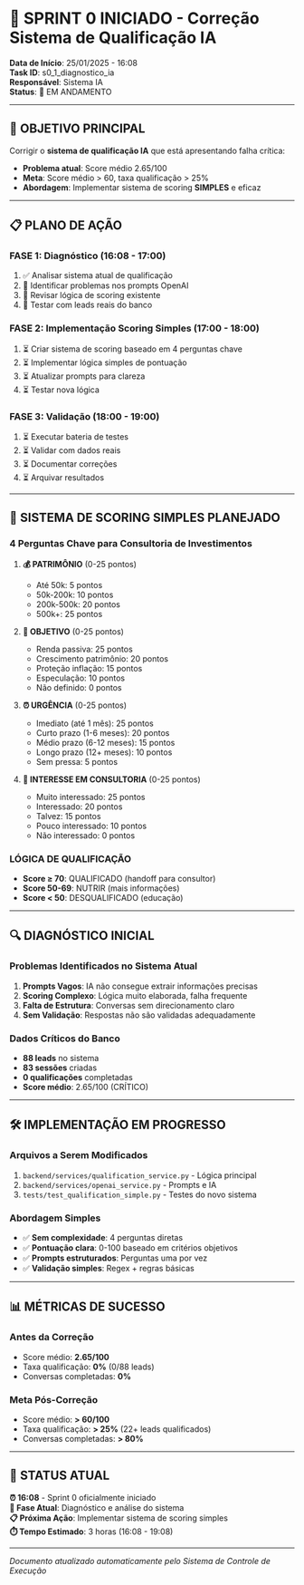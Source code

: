 # 🚀 SPRINT 0 INICIADO - Correção Sistema de Qualificação IA

**Data de Início**: 25/01/2025 - 16:08  
**Task ID**: s0_1_diagnostico_ia  
**Responsável**: Sistema IA  
**Status**: 🔄 EM ANDAMENTO

---

## 🎯 OBJETIVO PRINCIPAL

Corrigir o **sistema de qualificação IA** que está apresentando falha crítica:
- **Problema atual**: Score médio 2.65/100
- **Meta**: Score médio > 60, taxa qualificação > 25%
- **Abordagem**: Implementar sistema de scoring **SIMPLES** e eficaz

---

## 📋 PLANO DE AÇÃO

### **FASE 1: Diagnóstico (16:08 - 17:00)**
1. ✅ Analisar sistema atual de qualificação
2. 🔄 Identificar problemas nos prompts OpenAI
3. 🔄 Revisar lógica de scoring existente
4. 🔄 Testar com leads reais do banco

### **FASE 2: Implementação Scoring Simples (17:00 - 18:00)**
1. ⏳ Criar sistema de scoring baseado em 4 perguntas chave
2. ⏳ Implementar lógica simples de pontuação
3. ⏳ Atualizar prompts para clareza
4. ⏳ Testar nova lógica

### **FASE 3: Validação (18:00 - 19:00)**
1. ⏳ Executar bateria de testes
2. ⏳ Validar com dados reais
3. ⏳ Documentar correções
4. ⏳ Arquivar resultados

---

## 🧠 SISTEMA DE SCORING SIMPLES PLANEJADO

### **4 Perguntas Chave para Consultoria de Investimentos**

1. **💰 PATRIMÔNIO** (0-25 pontos)
   - Até 50k: 5 pontos
   - 50k-200k: 10 pontos
   - 200k-500k: 20 pontos
   - 500k+: 25 pontos

2. **🎯 OBJETIVO** (0-25 pontos)
   - Renda passiva: 25 pontos
   - Crescimento patrimônio: 20 pontos
   - Proteção inflação: 15 pontos
   - Especulação: 10 pontos
   - Não definido: 0 pontos

3. **⏰ URGÊNCIA** (0-25 pontos)
   - Imediato (até 1 mês): 25 pontos
   - Curto prazo (1-6 meses): 20 pontos
   - Médio prazo (6-12 meses): 15 pontos
   - Longo prazo (12+ meses): 10 pontos
   - Sem pressa: 5 pontos

4. **🤝 INTERESSE EM CONSULTORIA** (0-25 pontos)
   - Muito interessado: 25 pontos
   - Interessado: 20 pontos
   - Talvez: 15 pontos
   - Pouco interessado: 10 pontos
   - Não interessado: 0 pontos

### **LÓGICA DE QUALIFICAÇÃO**
- **Score ≥ 70**: QUALIFICADO (handoff para consultor)
- **Score 50-69**: NUTRIR (mais informações)
- **Score < 50**: DESQUALIFICADO (educação)

---

## 🔍 DIAGNÓSTICO INICIAL

### **Problemas Identificados no Sistema Atual**

1. **Prompts Vagos**: IA não consegue extrair informações precisas
2. **Scoring Complexo**: Lógica muito elaborada, falha frequente
3. **Falta de Estrutura**: Conversas sem direcionamento claro
4. **Sem Validação**: Respostas não são validadas adequadamente

### **Dados Críticos do Banco**
- **88 leads** no sistema
- **83 sessões** criadas
- **0 qualificações** completadas
- **Score médio**: 2.65/100 (CRÍTICO)

---

## 🛠️ IMPLEMENTAÇÃO EM PROGRESSO

### **Arquivos a Serem Modificados**
1. `backend/services/qualification_service.py` - Lógica principal
2. `backend/services/openai_service.py` - Prompts e IA
3. `tests/test_qualification_simple.py` - Testes do novo sistema

### **Abordagem Simples**
- ✅ **Sem complexidade**: 4 perguntas diretas
- ✅ **Pontuação clara**: 0-100 baseado em critérios objetivos
- ✅ **Prompts estruturados**: Perguntas uma por vez
- ✅ **Validação simples**: Regex + regras básicas

---

## 📊 MÉTRICAS DE SUCESSO

### **Antes da Correção**
- Score médio: **2.65/100**
- Taxa qualificação: **0%** (0/88 leads)
- Conversas completadas: **0%**

### **Meta Pós-Correção**
- Score médio: **> 60/100**
- Taxa qualificação: **> 25%** (22+ leads qualificados)
- Conversas completadas: **> 80%**

---

## 🚨 STATUS ATUAL

**⏰ 16:08** - Sprint 0 oficialmente iniciado  
**🔄 Fase Atual**: Diagnóstico e análise do sistema  
**📋 Próxima Ação**: Implementar sistema de scoring simples  
**⏱️ Tempo Estimado**: 3 horas (16:08 - 19:08)

---

*Documento atualizado automaticamente pelo Sistema de Controle de Execução*

